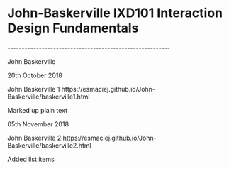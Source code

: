 <h1>John-Baskerville IXD101 Interaction Design Fundamentals</h1>
---------------------------------------------------------
<br>
<p>John Baskerville</p>

<p>20th October 2018</p>
<p>John Baskerville 1 https://esmaciej.github.io/John-Baskerville/baskerville1.html</p>
<p>Marked up plain text</p>

<p>05th November 2018</p>
<p>John Baskerville 2 https://esmaciej.github.io/John-Baskerville/baskerville2.html</p>
<p>Added list items</p>

